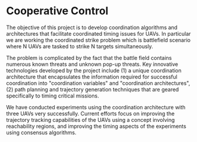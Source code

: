 # Cooperative Control

The objective of this project is to develop coordination algorithms and architectures that facilitate coordinated timing issues for UAVs. In particular we are working the coordinated strike problem which is battlefield scenario where N UAVs are tasked to strike N targets simultaneously.

The problem is complicated by the fact that the battle field contains numerous known threats and unknown pop-up threats. Key innovative technologies developed by the project include (1) a unique coordination architecture that encapsulates the information required for successful coordination into "coordination variables" and "coordination architectures", (2) path planning and trajectory generation techniques that are geared specifically to timing critical missions.

We have conducted experiments using the coordination architecture with three UAVs very successfully. Current efforts focus on improving the trajectory tracking capabilities of the UAVs using a concept involving reachability regions, and improving the timing aspects of the experiments using consensus algorithms.
